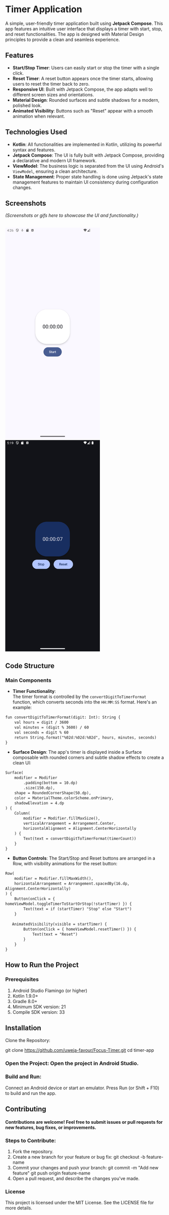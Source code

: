 # Timer Application

A simple, user-friendly timer application built using **Jetpack Compose**. This app features an intuitive user interface that displays a timer with start, stop, and reset functionalities. The app is designed with Material Design principles to provide a clean and seamless experience.

## Features

- **Start/Stop Timer**: Users can easily start or stop the timer with a single click.
- **Reset Timer**: A reset button appears once the timer starts, allowing users to reset the timer back to zero.
- **Responsive UI**: Built with Jetpack Compose, the app adapts well to different screen sizes and orientations.
- **Material Design**: Rounded surfaces and subtle shadows for a modern, polished look.
- **Animated Visibility**: Buttons such as "Reset" appear with a smooth animation when relevant.

## Technologies Used

- **Kotlin**: All functionalities are implemented in Kotlin, utilizing its powerful syntax and features.
- **Jetpack Compose**: The UI is fully built with Jetpack Compose, providing a declarative and modern UI framework.
- **ViewModel**: The business logic is separated from the UI using Android's `ViewModel`, ensuring a clean architecture.
- **State Management**: Proper state handling is done using Jetpack's state management features to maintain UI consistency during configuration changes.

## Screenshots

_(Screenshots or gifs here to showcase the UI and functionality.)_
##


<img src="https://github.com/uweja-favour/Focus-Timer/blob/main/screenshots/FocusTimer.png" alt="Home Screen" width="300"/> <img src="https://github.com/uweja-favour/Focus-Timer/blob/main/screenshots/FocusTimer2.png" alt="Home Screen" width="300"/>


##
## Code Structure

### Main Components

- **Timer Functionality**:  
  The timer format is controlled by the `convertDigitToTimerFormat` function, which converts seconds into the `HH:MM:SS` format. Here's an example:

```
fun convertDigitToTimerFormat(digit: Int): String {
    val hours = digit / 3600
    val minutes = (digit % 3600) / 60
    val seconds = digit % 60
    return String.format("%02d:%02d:%02d", hours, minutes, seconds)
}
```

- **Surface Design**:
The app's timer is displayed inside a Surface composable with rounded corners and subtle shadow effects to create a clean UI:

```
Surface(
    modifier = Modifier
        .padding(bottom = 10.dp)
        .size(150.dp),
    shape = RoundedCornerShape(50.dp),
    color = MaterialTheme.colorScheme.onPrimary,
    shadowElevation = 4.dp
) {
    Column(
        modifier = Modifier.fillMaxSize(),
        verticalArrangement = Arrangement.Center,
        horizontalAlignment = Alignment.CenterHorizontally
    ) {
        Text(text = convertDigitToTimerFormat(timerCount))
    }
}
```

- **Button Controls**:
The Start/Stop and Reset buttons are arranged in a Row, with visibility animations for the reset button:

```
Row(
    modifier = Modifier.fillMaxWidth(),
    horizontalArrangement = Arrangement.spacedBy(16.dp, Alignment.CenterHorizontally)
) {
    Button(onClick = { homeViewModel.toggleTimerToStartOrStop(!startTimer) }) {
        Text(text = if (startTimer) "Stop" else "Start")
    }

   AnimatedVisibility(visible = startTimer) {
        Button(onClick = { homeViewModel.resetTimer() }) {
            Text(text = "Reset")
        }
    }
}
```


## How to Run the Project
### Prerequisites

1. Android Studio Flamingo (or higher)
2. Kotlin 1.9.0+
3. Gradle 8.0+
4. Minimum SDK version: 21
5. Compile SDK version: 33

   
## Installation
Clone the Repository:


git clone https://github.com/uweja-favour/Focus-Timer.git
cd timer-app

### Open the Project: Open the project in Android Studio.

### Build and Run:
Connect an Android device or start an emulator.
Press Run (or Shift + F10) to build and run the app.


## Contributing
#### Contributions are welcome! Feel free to submit issues or pull requests for new features, bug fixes, or improvements.

### Steps to Contribute:

1. Fork the repository.
2. Create a new branch for your feature or bug fix:
git checkout -b feature-name
3. Commit your changes and push your branch:
git commit -m "Add new feature"
git push origin feature-name
4. Open a pull request, and describe the changes you’ve made.
   
### License
This project is licensed under the MIT License. See the LICENSE file for more details.

